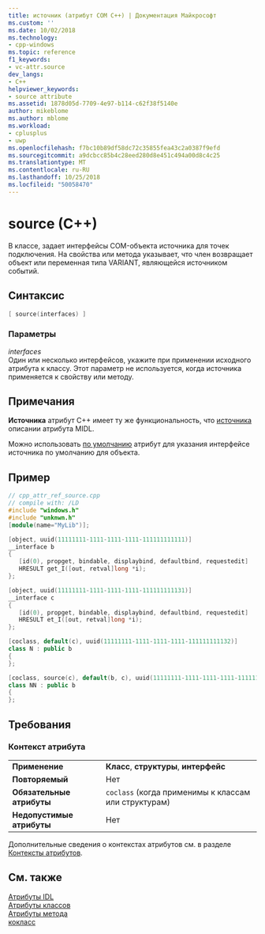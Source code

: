 ```yaml
---
title: источник (атрибут COM C++) | Документация Майкрософт
ms.custom: ''
ms.date: 10/02/2018
ms.technology:
- cpp-windows
ms.topic: reference
f1_keywords:
- vc-attr.source
dev_langs:
- C++
helpviewer_keywords:
- source attribute
ms.assetid: 1878d05d-7709-4e97-b114-c62f38f5140e
author: mikeblome
ms.author: mblome
ms.workload:
- cplusplus
- uwp
ms.openlocfilehash: f7bc10b89df58dc72c35855fea43c2a0387f9efd
ms.sourcegitcommit: a9dcbcc85b4c28eed280d8e451c494a00d8c4c25
ms.translationtype: MT
ms.contentlocale: ru-RU
ms.lasthandoff: 10/25/2018
ms.locfileid: "50058470"
---
```

# <a name="source-c"></a>source (C++)

В классе, задает интерфейсы COM-объекта источника для точек подключения. На свойства или метода указывает, что член возвращает объект или переменная типа VARIANT, являющейся источником событий.

## <a name="syntax"></a>Синтаксис

```cpp
[ source(interfaces) ]
```

### <a name="parameters"></a>Параметры

*interfaces*<br/>
Один или несколько интерфейсов, укажите при применении исходного атрибута к классу. Этот параметр не используется, когда источника применяется к свойству или методу.

## <a name="remarks"></a>Примечания

**Источника** атрибут C++ имеет ту же функциональность, что [источника](/windows/desktop/Midl/source) описании атрибута MIDL.

Можно использовать [по умолчанию](default-cpp.md) атрибут для указания интерфейсе источника по умолчанию для объекта.

## <a name="example"></a>Пример

```cpp
// cpp_attr_ref_source.cpp
// compile with: /LD
#include "windows.h"
#include "unknwn.h"
[module(name="MyLib")];

[object, uuid(11111111-1111-1111-1111-111111111111)]
__interface b
{
   [id(0), propget, bindable, displaybind, defaultbind, requestedit]
   HRESULT get_I([out, retval]long *i);
};

[object, uuid(11111111-1111-1111-1111-111111111131)]
__interface c
{
   [id(0), propget, bindable, displaybind, defaultbind, requestedit]
   HRESULT et_I([out, retval]long *i);
};

[coclass, default(c), uuid(11111111-1111-1111-1111-111111111132)]
class N : public b
{
};

[coclass, source(c), default(b, c), uuid(11111111-1111-1111-1111-111111111133)]
class NN : public b
{
};
```

## <a name="requirements"></a>Требования

### <a name="attribute-context"></a>Контекст атрибута

|||
|-|-|
|**Применение**|**Класс**, **структуры**, **интерфейс**|
|**Повторяемый**|Нет|
|**Обязательные атрибуты**|`coclass` (когда применимы к классам или структурам)|
|**Недопустимые атрибуты**|Нет|

Дополнительные сведения о контекстах атрибутов см. в разделе [Контексты атрибутов](cpp-attributes-com-net.md#contexts).

## <a name="see-also"></a>См. также

[Атрибуты IDL](idl-attributes.md)<br/>
[Атрибуты классов](class-attributes.md)<br/>
[Атрибуты метода](method-attributes.md)<br/>
[кокласс](coclass.md)